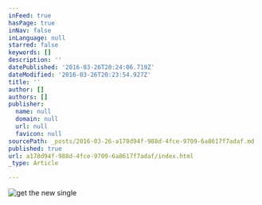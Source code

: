 ```yaml
---
inFeed: true
hasPage: true
inNav: false
inLanguage: null
starred: false
keywords: []
description: ''
datePublished: '2016-03-26T20:24:06.719Z'
dateModified: '2016-03-26T20:23:54.927Z'
title: ''
author: []
authors: []
publisher:
  name: null
  domain: null
  url: null
  favicon: null
sourcePath: _posts/2016-03-26-a178d94f-988d-4fce-9709-6a8617f7adaf.md
published: true
url: a178d94f-988d-4fce-9709-6a8617f7adaf/index.html
_type: Article

---
```

![get the new single](https://the-grid-user-content.s3-us-west-2.amazonaws.com/7df97c9a-95a3-415c-9ea7-68aff2e2b010.jpg)